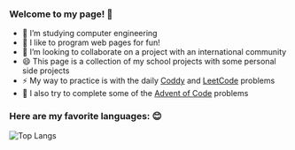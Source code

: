 <!--

### Hi! Lets Take a look at some stats: 👋
![Spencer's GitHub stats](https://github-readme-stats.vercel.app/api?username=papasj19&count_private=true&theme=dark)

-->
### Welcome to my page! 👋
- 🔭 I’m studying computer engineering
- 🌱 I like to program web pages for fun! 
- 👯 I’m looking to collaborate on a project with an international community
- 😄 This page is a collection of my school projects with some personal side projects
- ⚡ My way to practice is with the daily [Coddy](https://coddy.tech) and [LeetCode](https://leetcode.com) problems
- 🎄 I also try to complete some of the [Advent of Code](https://adventofcode.com) problems

  
### Here are my favorite languages: 😊
![Top Langs](https://github-readme-stats.vercel.app/api/top-langs/?username=papasj19&layout=compact&theme=dark)

<!--
**papasj19/papasj19** is a ✨ _special_ ✨ repository because its `README.md` (this file) appears on your GitHub profile.

Here are some ideas to get you started:

- 🔭 I’m currently working on ...
- 🌱 I’m currently learning ...
- 👯 I’m looking to collaborate on ...
- 🤔 I’m looking for help with ...
- 💬 Ask me about ...
- 📫 How to reach me: ...
- 😄 Pronouns: ...
- ⚡ Fun fact: ...
-->
